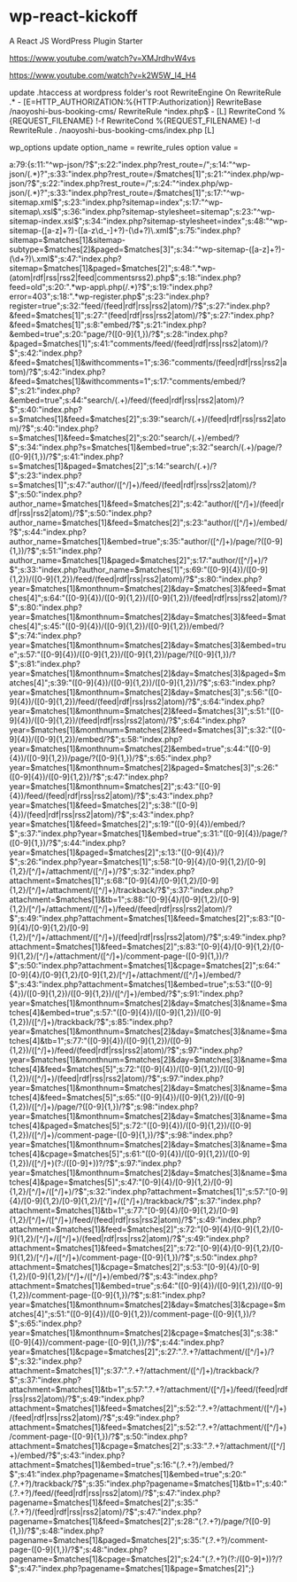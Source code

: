 # wp-react-kickoff
A React JS WordPress Plugin Starter

https://www.youtube.com/watch?v=XMJrdhvW4vs

https://www.youtube.com/watch?v=k2W5W_I4_H4 

update .htaccess at wordpress folder's root
RewriteEngine On
RewriteRule .* - [E=HTTP_AUTHORIZATION:%{HTTP:Authorization}]
RewriteBase /naoyoshi-bus-booking-cms/
RewriteRule ^index\.php$ - [L]
RewriteCond %{REQUEST_FILENAME} !-f
RewriteCond %{REQUEST_FILENAME} !-d
RewriteRule . /naoyoshi-bus-booking-cms/index.php [L]

wp_options update option_name = rewrite_rules
option value = 

a:79:{s:11:"^wp-json/?$";s:22:"index.php?rest_route=/";s:14:"^wp-json/(.*)?";s:33:"index.php?rest_route=/$matches[1]";s:21:"^index.php/wp-json/?$";s:22:"index.php?rest_route=/";s:24:"^index.php/wp-json/(.*)?";s:33:"index.php?rest_route=/$matches[1]";s:17:"^wp-sitemap\.xml$";s:23:"index.php?sitemap=index";s:17:"^wp-sitemap\.xsl$";s:36:"index.php?sitemap-stylesheet=sitemap";s:23:"^wp-sitemap-index\.xsl$";s:34:"index.php?sitemap-stylesheet=index";s:48:"^wp-sitemap-([a-z]+?)-([a-z\d_-]+?)-(\d+?)\.xml$";s:75:"index.php?sitemap=$matches[1]&sitemap-subtype=$matches[2]&paged=$matches[3]";s:34:"^wp-sitemap-([a-z]+?)-(\d+?)\.xml$";s:47:"index.php?sitemap=$matches[1]&paged=$matches[2]";s:48:".*wp-(atom|rdf|rss|rss2|feed|commentsrss2)\.php$";s:18:"index.php?feed=old";s:20:".*wp-app\.php(/.*)?$";s:19:"index.php?error=403";s:18:".*wp-register.php$";s:23:"index.php?register=true";s:32:"feed/(feed|rdf|rss|rss2|atom)/?$";s:27:"index.php?&feed=$matches[1]";s:27:"(feed|rdf|rss|rss2|atom)/?$";s:27:"index.php?&feed=$matches[1]";s:8:"embed/?$";s:21:"index.php?&embed=true";s:20:"page/?([0-9]{1,})/?$";s:28:"index.php?&paged=$matches[1]";s:41:"comments/feed/(feed|rdf|rss|rss2|atom)/?$";s:42:"index.php?&feed=$matches[1]&withcomments=1";s:36:"comments/(feed|rdf|rss|rss2|atom)/?$";s:42:"index.php?&feed=$matches[1]&withcomments=1";s:17:"comments/embed/?$";s:21:"index.php?&embed=true";s:44:"search/(.+)/feed/(feed|rdf|rss|rss2|atom)/?$";s:40:"index.php?s=$matches[1]&feed=$matches[2]";s:39:"search/(.+)/(feed|rdf|rss|rss2|atom)/?$";s:40:"index.php?s=$matches[1]&feed=$matches[2]";s:20:"search/(.+)/embed/?$";s:34:"index.php?s=$matches[1]&embed=true";s:32:"search/(.+)/page/?([0-9]{1,})/?$";s:41:"index.php?s=$matches[1]&paged=$matches[2]";s:14:"search/(.+)/?$";s:23:"index.php?s=$matches[1]";s:47:"author/([^/]+)/feed/(feed|rdf|rss|rss2|atom)/?$";s:50:"index.php?author_name=$matches[1]&feed=$matches[2]";s:42:"author/([^/]+)/(feed|rdf|rss|rss2|atom)/?$";s:50:"index.php?author_name=$matches[1]&feed=$matches[2]";s:23:"author/([^/]+)/embed/?$";s:44:"index.php?author_name=$matches[1]&embed=true";s:35:"author/([^/]+)/page/?([0-9]{1,})/?$";s:51:"index.php?author_name=$matches[1]&paged=$matches[2]";s:17:"author/([^/]+)/?$";s:33:"index.php?author_name=$matches[1]";s:69:"([0-9]{4})/([0-9]{1,2})/([0-9]{1,2})/feed/(feed|rdf|rss|rss2|atom)/?$";s:80:"index.php?year=$matches[1]&monthnum=$matches[2]&day=$matches[3]&feed=$matches[4]";s:64:"([0-9]{4})/([0-9]{1,2})/([0-9]{1,2})/(feed|rdf|rss|rss2|atom)/?$";s:80:"index.php?year=$matches[1]&monthnum=$matches[2]&day=$matches[3]&feed=$matches[4]";s:45:"([0-9]{4})/([0-9]{1,2})/([0-9]{1,2})/embed/?$";s:74:"index.php?year=$matches[1]&monthnum=$matches[2]&day=$matches[3]&embed=true";s:57:"([0-9]{4})/([0-9]{1,2})/([0-9]{1,2})/page/?([0-9]{1,})/?$";s:81:"index.php?year=$matches[1]&monthnum=$matches[2]&day=$matches[3]&paged=$matches[4]";s:39:"([0-9]{4})/([0-9]{1,2})/([0-9]{1,2})/?$";s:63:"index.php?year=$matches[1]&monthnum=$matches[2]&day=$matches[3]";s:56:"([0-9]{4})/([0-9]{1,2})/feed/(feed|rdf|rss|rss2|atom)/?$";s:64:"index.php?year=$matches[1]&monthnum=$matches[2]&feed=$matches[3]";s:51:"([0-9]{4})/([0-9]{1,2})/(feed|rdf|rss|rss2|atom)/?$";s:64:"index.php?year=$matches[1]&monthnum=$matches[2]&feed=$matches[3]";s:32:"([0-9]{4})/([0-9]{1,2})/embed/?$";s:58:"index.php?year=$matches[1]&monthnum=$matches[2]&embed=true";s:44:"([0-9]{4})/([0-9]{1,2})/page/?([0-9]{1,})/?$";s:65:"index.php?year=$matches[1]&monthnum=$matches[2]&paged=$matches[3]";s:26:"([0-9]{4})/([0-9]{1,2})/?$";s:47:"index.php?year=$matches[1]&monthnum=$matches[2]";s:43:"([0-9]{4})/feed/(feed|rdf|rss|rss2|atom)/?$";s:43:"index.php?year=$matches[1]&feed=$matches[2]";s:38:"([0-9]{4})/(feed|rdf|rss|rss2|atom)/?$";s:43:"index.php?year=$matches[1]&feed=$matches[2]";s:19:"([0-9]{4})/embed/?$";s:37:"index.php?year=$matches[1]&embed=true";s:31:"([0-9]{4})/page/?([0-9]{1,})/?$";s:44:"index.php?year=$matches[1]&paged=$matches[2]";s:13:"([0-9]{4})/?$";s:26:"index.php?year=$matches[1]";s:58:"[0-9]{4}/[0-9]{1,2}/[0-9]{1,2}/[^/]+/attachment/([^/]+)/?$";s:32:"index.php?attachment=$matches[1]";s:68:"[0-9]{4}/[0-9]{1,2}/[0-9]{1,2}/[^/]+/attachment/([^/]+)/trackback/?$";s:37:"index.php?attachment=$matches[1]&tb=1";s:88:"[0-9]{4}/[0-9]{1,2}/[0-9]{1,2}/[^/]+/attachment/([^/]+)/feed/(feed|rdf|rss|rss2|atom)/?$";s:49:"index.php?attachment=$matches[1]&feed=$matches[2]";s:83:"[0-9]{4}/[0-9]{1,2}/[0-9]{1,2}/[^/]+/attachment/([^/]+)/(feed|rdf|rss|rss2|atom)/?$";s:49:"index.php?attachment=$matches[1]&feed=$matches[2]";s:83:"[0-9]{4}/[0-9]{1,2}/[0-9]{1,2}/[^/]+/attachment/([^/]+)/comment-page-([0-9]{1,})/?$";s:50:"index.php?attachment=$matches[1]&cpage=$matches[2]";s:64:"[0-9]{4}/[0-9]{1,2}/[0-9]{1,2}/[^/]+/attachment/([^/]+)/embed/?$";s:43:"index.php?attachment=$matches[1]&embed=true";s:53:"([0-9]{4})/([0-9]{1,2})/([0-9]{1,2})/([^/]+)/embed/?$";s:91:"index.php?year=$matches[1]&monthnum=$matches[2]&day=$matches[3]&name=$matches[4]&embed=true";s:57:"([0-9]{4})/([0-9]{1,2})/([0-9]{1,2})/([^/]+)/trackback/?$";s:85:"index.php?year=$matches[1]&monthnum=$matches[2]&day=$matches[3]&name=$matches[4]&tb=1";s:77:"([0-9]{4})/([0-9]{1,2})/([0-9]{1,2})/([^/]+)/feed/(feed|rdf|rss|rss2|atom)/?$";s:97:"index.php?year=$matches[1]&monthnum=$matches[2]&day=$matches[3]&name=$matches[4]&feed=$matches[5]";s:72:"([0-9]{4})/([0-9]{1,2})/([0-9]{1,2})/([^/]+)/(feed|rdf|rss|rss2|atom)/?$";s:97:"index.php?year=$matches[1]&monthnum=$matches[2]&day=$matches[3]&name=$matches[4]&feed=$matches[5]";s:65:"([0-9]{4})/([0-9]{1,2})/([0-9]{1,2})/([^/]+)/page/?([0-9]{1,})/?$";s:98:"index.php?year=$matches[1]&monthnum=$matches[2]&day=$matches[3]&name=$matches[4]&paged=$matches[5]";s:72:"([0-9]{4})/([0-9]{1,2})/([0-9]{1,2})/([^/]+)/comment-page-([0-9]{1,})/?$";s:98:"index.php?year=$matches[1]&monthnum=$matches[2]&day=$matches[3]&name=$matches[4]&cpage=$matches[5]";s:61:"([0-9]{4})/([0-9]{1,2})/([0-9]{1,2})/([^/]+)(?:/([0-9]+))?/?$";s:97:"index.php?year=$matches[1]&monthnum=$matches[2]&day=$matches[3]&name=$matches[4]&page=$matches[5]";s:47:"[0-9]{4}/[0-9]{1,2}/[0-9]{1,2}/[^/]+/([^/]+)/?$";s:32:"index.php?attachment=$matches[1]";s:57:"[0-9]{4}/[0-9]{1,2}/[0-9]{1,2}/[^/]+/([^/]+)/trackback/?$";s:37:"index.php?attachment=$matches[1]&tb=1";s:77:"[0-9]{4}/[0-9]{1,2}/[0-9]{1,2}/[^/]+/([^/]+)/feed/(feed|rdf|rss|rss2|atom)/?$";s:49:"index.php?attachment=$matches[1]&feed=$matches[2]";s:72:"[0-9]{4}/[0-9]{1,2}/[0-9]{1,2}/[^/]+/([^/]+)/(feed|rdf|rss|rss2|atom)/?$";s:49:"index.php?attachment=$matches[1]&feed=$matches[2]";s:72:"[0-9]{4}/[0-9]{1,2}/[0-9]{1,2}/[^/]+/([^/]+)/comment-page-([0-9]{1,})/?$";s:50:"index.php?attachment=$matches[1]&cpage=$matches[2]";s:53:"[0-9]{4}/[0-9]{1,2}/[0-9]{1,2}/[^/]+/([^/]+)/embed/?$";s:43:"index.php?attachment=$matches[1]&embed=true";s:64:"([0-9]{4})/([0-9]{1,2})/([0-9]{1,2})/comment-page-([0-9]{1,})/?$";s:81:"index.php?year=$matches[1]&monthnum=$matches[2]&day=$matches[3]&cpage=$matches[4]";s:51:"([0-9]{4})/([0-9]{1,2})/comment-page-([0-9]{1,})/?$";s:65:"index.php?year=$matches[1]&monthnum=$matches[2]&cpage=$matches[3]";s:38:"([0-9]{4})/comment-page-([0-9]{1,})/?$";s:44:"index.php?year=$matches[1]&cpage=$matches[2]";s:27:".?.+?/attachment/([^/]+)/?$";s:32:"index.php?attachment=$matches[1]";s:37:".?.+?/attachment/([^/]+)/trackback/?$";s:37:"index.php?attachment=$matches[1]&tb=1";s:57:".?.+?/attachment/([^/]+)/feed/(feed|rdf|rss|rss2|atom)/?$";s:49:"index.php?attachment=$matches[1]&feed=$matches[2]";s:52:".?.+?/attachment/([^/]+)/(feed|rdf|rss|rss2|atom)/?$";s:49:"index.php?attachment=$matches[1]&feed=$matches[2]";s:52:".?.+?/attachment/([^/]+)/comment-page-([0-9]{1,})/?$";s:50:"index.php?attachment=$matches[1]&cpage=$matches[2]";s:33:".?.+?/attachment/([^/]+)/embed/?$";s:43:"index.php?attachment=$matches[1]&embed=true";s:16:"(.?.+?)/embed/?$";s:41:"index.php?pagename=$matches[1]&embed=true";s:20:"(.?.+?)/trackback/?$";s:35:"index.php?pagename=$matches[1]&tb=1";s:40:"(.?.+?)/feed/(feed|rdf|rss|rss2|atom)/?$";s:47:"index.php?pagename=$matches[1]&feed=$matches[2]";s:35:"(.?.+?)/(feed|rdf|rss|rss2|atom)/?$";s:47:"index.php?pagename=$matches[1]&feed=$matches[2]";s:28:"(.?.+?)/page/?([0-9]{1,})/?$";s:48:"index.php?pagename=$matches[1]&paged=$matches[2]";s:35:"(.?.+?)/comment-page-([0-9]{1,})/?$";s:48:"index.php?pagename=$matches[1]&cpage=$matches[2]";s:24:"(.?.+?)(?:/([0-9]+))?/?$";s:47:"index.php?pagename=$matches[1]&page=$matches[2]";}
